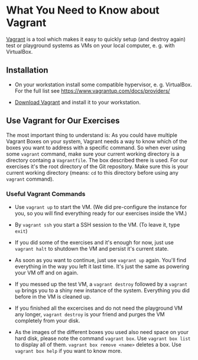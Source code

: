 # What You Need to Know about Vagrant

[Vagrant](https://www.vagrantup.com/) is a tool which makes it easy to quickly setup (and destroy again) test or playground systems as VMs on your local computer, e. g. with VirtualBox.

## Installation

   * On your workstation install some compatible hypervisor, e. g. VirtualBox.  
     For the full list see https://www.vagrantup.com/docs/providers/

   * [Download Vagrant](https://www.vagrantup.com/downloads.html) and install it to your workstation.

## Use Vagrant for Our Exercises

The most important thing to understand is: As you could have multiple Vagrant Boxes on your system, Vagrant needs a way to know which of the boxes you want to address with a specific command. So when ever using some `vagrant` command, make sure your current working directory is a directory containg a `Vagrantfile`. The box described there is used. For our exercises it's the root directory of the Git repository. Make sure this is your current working directory (means: `cd` to this directory before using any `vagrant` command).

### Useful Vagrant Commands

   * Use `vagrant up` to start the VM. (We did pre-configure the instance for you, so you will find everything ready for our exercises inside the VM.)

   * By `vagrant ssh` you start a SSH session to the VM. (To leave it, type `exit`)

   * If you did some of the exercises and it's enough for now, just use `vagrant halt` to shutdown the VM and persist it's current state.

   * As soon as you want to continue, just use `vagrant up` again. You'll find everything in the way you left it last time. It's just the same as powering your VM off and on again.

   * If you messed up the test VM, a `vagrant destroy` followed by a `vagrant up` brings you to a shiny new instance of the system. Everything you did before in the VM is cleaned up.

   * If you finished all the excercises and do not need the playground VM any longer, `vagrant destroy` is your friend and purges the VM completely from your disk.

   * As the images of the different boxes you used also need space on your hard disk, please note the command `vagrant box`. Use `vagrant box list` to display all of them. `vagrant box remove <name>` deletes a box. Use `vagrant box help` if you want to know more.
